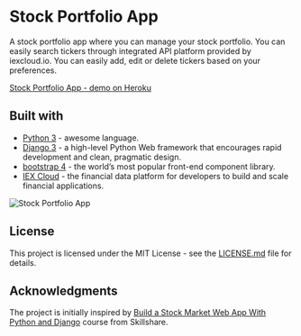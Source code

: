 # Stock Portfolio App

A stock portfolio app where you can manage your stock portfolio.
You can easily search tickers through integrated API platform provided by iexcloud.io.
You can easily add, edit or delete tickers based on your preferences.

[Stock Portfolio App - demo on Heroku](https://stock-portfolio-by-ptyadana.herokuapp.com/)

## Built with
+ [Python 3](https://www.python.org/) - awesome language.
+ [Django 3](https://www.djangoproject.com/) - a high-level Python Web framework that encourages rapid development and clean, pragmatic design.
+ [bootstrap 4](https://getbootstrap.com/) - the world’s most popular front-end component library.
+ [IEX Cloud](https://iexcloud.io/) - the financial data platform for developers to build and scale financial applications.

![Stock Portfolio App](https://raw.githubusercontent.com/ptyadana/django-WEB-stock-portfolio-management/master/screenshot.png)

## License
This project is licensed under the MIT License - see the [LICENSE.md](LICENSE.md) file for details.

## Acknowledgments
The project is initially inspired by [Build a Stock Market Web App With Python and Django](https://www.skillshare.com/classes/Build-a-Stock-Market-Web-App-With-Python-and-Django/1109468527) course from Skillshare.
